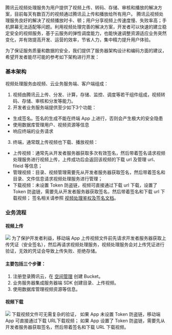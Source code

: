 
腾讯云视频处理服务为用户提供了视频上传、转码、存储、审核和播放的解决方案，目前每天有数百万的视频通过腾讯云上传和播放给所有用户。
腾讯云视频处理服务良好的解决了视频播放时卡、顿；用户分享视频上传速度慢、失败率高；手机屏幕无法适配等问题。利用视频处理完善的解决方案，开发者可以快速的建立稳定安全的视频服务，基于云服务的弹性调度能力，也能快速调整资源适应业务突然变化，并有效提高开发、运营的效率，节省人力，集中精力提升用户体验。


为了保证服务质量和数据的安全，我们提供了服务器架构设计和编码方面的建议，希望开发者能尽可能的参考如下架构进行开发：
### 基本架构
视频处理服务由视频、云业务服务端、客户端组成：
1. 视频由腾讯云上传、分发、计算，存储、监控、调度等若干组件组成，视频转码、存储、审核和分发等能力。
2. 开发者业务服务端提供至少如下3个功能：
 - 生成签名。签名的生成不能在终端 App 上进行，否则会产生极大的安全隐患
 - 使用数据库管理用户、视频资源等信息
 - 响应终端的业务请求
3. 终端，通常既上传视频也下载、播放视频：
 - 上传视频：通常先从开发者服务器获取多次有效签名，然后带着签名请求视频处理服务进行视频上传，上传成功后会返回该视频的下载 url 及管理 url、fileid 等信息；
 - 管理视频：目录、视频管理需要先从开发者服务器获取签名，然后带着签名和目录、文件信息请求视频处理服务进行管理；
 - 下载视频：未设置 Token 防盗链，视频可直接通过下载 url 下载，设置了 Token 防盗链，需要先从开发者服务器获取签名，然后带着签名和下载 url 下载视频；
签名相关请参照 [视频处理鉴权及签名文档](https://cloud.tencent.com/document/product/314/2290)。

### 业务流程
#### 视频上传
![](https://mc.qcloudimg.com/static/img/eca9135acff9bce274896d13824300d7/image.png)
为了保护开发者利益，移动端 App 上传视频文件前先请求开发者服务器获取上传凭证（安全签名），然后再请求视频处理服务，视频处理服务会对上传凭证进行验证，无效的凭证会导致上传失败、拒绝存储。

#### 主要包括三个步骤：
1. 注册登录腾讯云，在 [空间管理](https://console.cloud.tencent.com/media/bucket) 创建 Bucket。
2. 业务服务器集成服务器端 SDK 创建目录、上传视频。
3. 使用数据库管理视频资源等信息。



####  视频下载
![](https://mc.qcloudimg.com/static/img/d39a40cb3c8d923bce301f2a8b5f5682/image.png)
下载视频文件可无需复杂的验证， 如果 App 未设置 Token 防盗链，移动端 App 可直接通过下载 URL下载视频； 如果 App 设置了 Token 防盗链，需要先从开发者服务器获取签名，然后带着签名和下载 URL 下载视频。


